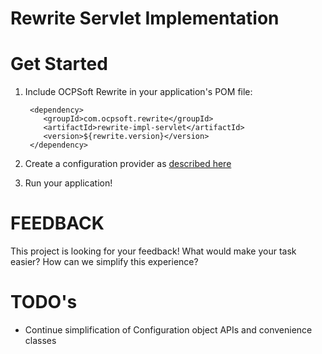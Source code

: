 Rewrite Servlet Implementation
=================================================

Get Started
==========

1. Include OCPSoft Rewrite in your application's POM file:

        <dependency>
           <groupId>com.ocpsoft.rewrite</groupId>
           <artifactId>rewrite-impl-servlet</artifactId>
           <version>${rewrite.version}</version>
        </dependency>

2. Create a configuration provider as [described here](https://github.com/ocpsoft/rewrite)

3. Run your application!

FEEDBACK
========

This project is looking for your feedback! What would make your task easier? How can we simplify this experience?

TODO's
======

 * Continue simplification of Configuration object APIs and convenience classes
